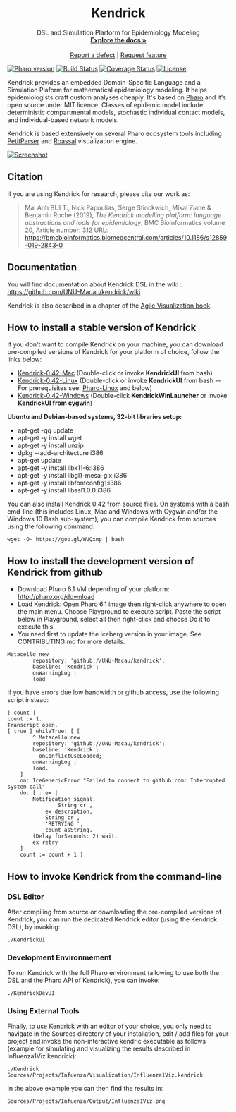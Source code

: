 <p align="center">
<h1 align="center">Kendrick</h1>
  <p align="center">
    DSL and Simulation Plarform for Epidemiology Modeling
    <br>
    <a href="https://github.com/UNU-Macau/kendrick/wiki"><strong>Explore the docs »</strong></a>
    <br>
    <br>
    <a href="https://github.com/UNU-Macau/kendrick/issues/new?labels=Type%3A+Defect">Report a defect</a>
    |
    <a href="https://github.com/UNU-Macau/kendrick/issues/new?labels=Type%3A+Feature">Request feature</a>
  </p>
</p>


[![Pharo version](https://img.shields.io/badge/Pharo-6.1-%23aac9ff.svg)](https://pharo.org/download)
[![Build Status](https://travis-ci.org/UNU-Macau/kendrick.svg?branch=master)](https://travis-ci.org/UNU-Macau/kendrick)
[![Coverage Status](https://coveralls.io/repos/github/UNU-Macau/kendrick/badge.svg?branch=master)](https://coveralls.io/github/UNU-Macau/kendrick?branch=master)
[![License](https://img.shields.io/badge/license-MIT-blue.svg)](https://raw.githubusercontent.com/UNU-Macau/kendrick/master/LICENSE)

Kendrick provides an embedded Domain-Specific Language and a Simulation Plaform for mathematical epidemiology modeling. It helps epidemiologists craft custom analyses cheaply. It's based on [Pharo](http://www.pharo.org/) and it's open source under MIT licence. Classes of epidemic model include deterministic compartmental models, stochastic individual contact models, and individual-based network models.

Kendrick is based extensively on several Pharo ecosystem tools including [PetitParser](http://www.moosetechnology.org/tools/petitparser) and [Roassal](http://agilevisualization.com/) visualization engine.

[![Screenshot](images/screenshot.png)](https://raw.githubusercontent.com/PolyMathOrg/DataFrame/master/images/screenshot.png)

## Citation

If you are using Kendrick for research, please cite our work as:

> Mai Anh BUI T., Nick Papoulias, Serge Stinckwich, Mikal Ziane & Benjamin Roche (2019), *The Kendrick modelling platform: language abstractions and tools for epidemiology*, BMC Bioinformatics volume 20, Article number: 312 URL:
https://bmcbioinformatics.biomedcentral.com/articles/10.1186/s12859-019-2843-0

## Documentation
You will find documentation about Kendrick DSL in the wiki : https://github.com/UNU-Macau/kendrick/wiki

Kendrick is also described in a chapter of the [Agile Visualization book](http://agilevisualization.com/).

## How to install a stable version of Kendrick

If you don't want to compile Kendrick on your machine, you can download pre-compiled versions of Kendrick for your platform of choice, follow the links below:

* [Kendrick-0.42-Mac](https://gitlab.com/ird-ummisco-npapoylias/kendrick-extentions/raw/master/Kendrick-0.42-Mac.zip) (Double-click or invoke **KendrickUI** from bash)
* [Kendrick-0.42-Linux](https://gitlab.com/ird-ummisco-npapoylias/kendrick-extentions/raw/master/Kendrick-0.42-Linux.zip) (Double-click or invoke **KendrickUI** from bash -- For prerequisites see: [Pharo-Linux](https://pharo.org/gnu-linux-installation) and below)
* [Kendrick-0.42-Windows](https://gitlab.com/ird-ummisco-npapoylias/kendrick-extentions/raw/master/Kendrick-0.42-Windows.zip) (Double-click **KendrickWinLauncher** or invoke **KendrickUI from cygwin**)

**Ubuntu and Debian-based systems, 32-bit libraries setup:**

* apt-get -qq update
* apt-get -y install wget
* apt-get -y install unzip
* dpkg --add-architecture i386 
* apt-get update 
* apt-get -y install libx11-6:i386 
* apt-get -y install libgl1-mesa-glx:i386 
* apt-get -y install libfontconfig1:i386 
* apt-get -y install libssl1.0.0:i386 

You can also install Kendrick 0.42 from source files. On systems with a bash cmd-line (this includes Linux, Mac and Windows with Cygwin and/or the Windows 10 Bash sub-system), you can compile Kendrick from sources using the following command:
```shell
wget -O- https://goo.gl/WUQxmp | bash
````

## How to install the development version of Kendrick from github

* Download Pharo 6.1 VM depending of your platform: http://pharo.org/download
* Load Kendrick: Open Pharo 6.1 image then right-click anywhere to open the main menu. Choose Playground to execute script. Paste the script below in Playground, select all then right-click and choose Do it to execute this.
* You need first to update the Iceberg version in your image. See CONTRIBUTING.md for more details.

```Smalltalk
Metacello new
        repository: 'github://UNU-Macau/kendrick';
        baseline: 'Kendrick';
        onWarningLog ;
        load
```

If you have errors due low bandwidth or github access, use the following script instead:
```Smalltalk
| count |
count := 1.
Transcript open.
[ true ] whileTrue: [ [
		^ Metacello new
        repository: 'github://UNU-Macau/kendrick';
        baseline: 'Kendrick';
		  onConflictUseLoaded;
        onWarningLog ;
        load.
	]
	on: IceGenericError "Failed to connect to github.com: Interrupted system call"
	do: [ : ex |
		Notification signal:
	        	String cr ,
			ex description,
			String cr ,
			'RETRYING ',
			count asString.
		(Delay forSeconds: 2) wait.
		ex retry
	].
	count := count + 1 ]
```

## How to invoke Kendrick from the command-line

### DSL Editor
After compiling from source or downloading the pre-compiled versions of Kendrick, you can run the 
dedicated Kendrick editor (using the Kendrick DSL), by invoking:
```shell
./KendrickUI
```

### Development Environmement

To run Kendrick with the full Pharo environment (allowing to use both the DSL and the Pharo API of Kendrick),
you can invoke:
```shell
./KendrickDevUI
```

### Using External Tools

Finally, to use Kendrick with an editor of your choice, you only need to navigate in the Sources directory
of your installation, edit / add files for your project and invoke the non-interactive kendric executable 
as follows (example for simulating and visualizing the results described in Influenza1Viz.kendrick):
```shell
./Kendrick Sources/Projects/Infuenza/Visualization/Influenza1Viz.kendrick
```

In the above example you can then find the results in: 
```shell
Sources/Projects/Infuenza/Output/Influenza1Viz.png
```
